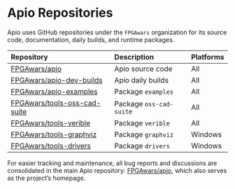# Apio Repositories

Apio uses GitHub repositories under the `FPGAwars` organization for its source code, documentation, daily builds, and runtime packages.

| Repository                                                                      | Description             | Platforms |
| :------------------------------------------------------------------------------ | :---------------------- | :-------- |
| [FPGAwars/apio](https://github.com/FPGAwars/apio)                               | Apio source code        | All       |
| [FPGAwars/apio-dev-builds](https://github.com/FPGAwars/apio-dev-builds)         | Apio daily builds       | All       |
| [FPGAwars/apio-examples](https://github.com/FPGAwars/apio-examples)             | Package `examples`      | All       |
| [FPGAwars/tools-oss-cad-suite](https://github.com/FPGAwars/tools-oss-cad-suite) | Package `oss-cad-suite` | All       |
| [FPGAwars/tools-verible](https://github.com/FPGAwars/tools-verible)             | Package `verible`       | All       |
| [FPGAwars/tools-graphviz](https://github.com/FPGAwars/tools-graphviz)           | Package `graphviz`      | Windows   |
| [FPGAwars/tools-drivers](https://github.com/FPGAwars/tools-drivers)             | Package `drivers`       | Windows   |


For easier tracking and maintenance, all bug reports and discussions are consolidated in the main Apio repository: [FPGAwars/apio](https://github.com/FPGAwars/apio), which also serves as the project’s homepage.
